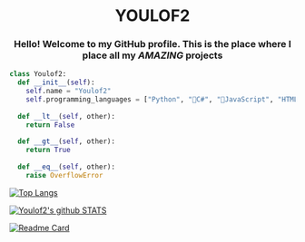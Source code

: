<h1 align="center">YOULOF2</h1>
<h3 align="center">Hello! Welcome to my GitHub profile. This is the place where I place all my <em>AMAZING</em> projects</h3>

```python
class Youlof2:
  def __init__(self):
    self.name = "Youlof2"
    self.programming_languages = ["Python", "🤏C#", "🤏JavaScript", "HTML", "CSS"]
  
  def __lt__(self, other):
    return False
    
  def __gt__(self, other):
    return True
    
  def __eq__(self, other):
    raise OverflowError
```
[![Top Langs](https://github-readme-stats.vercel.app/api/top-langs/?username=YOULOF2&card_width=1100px)](https://github.com/anuraghazra/github-readme-stats)

[![Youlof2's github STATS](https://github-readme-stats.vercel.app/api?username=YOULOF2&theme=radical)](https://github.com/anuraghazra/github-readme-stats)

[![Readme Card](https://github-readme-stats.vercel.app/api/pin/?username=YOULOF2&repo=Personal-Assistant)](https://github.com/anuraghazra/github-readme-stats)
